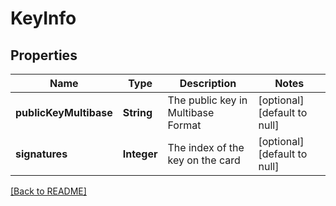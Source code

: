 # KeyInfo

## Properties

| Name                   | Type                          | Description                        | Notes                        |
| ---------------------- | ----------------------------- | ---------------------------------- | ---------------------------- |
| **publicKeyMultibase** | **String**                    | The public key in Multibase Format | [optional] [default to null] |
| **signatures**         | **Integer**                   | The index of the key on the card   | [optional] [default to null] |


[[Back to README]](/README.md)